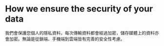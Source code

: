 # How we    ensure the security of    your data

我們會保護您個人的隱私資料，每次傳輸資料都會經過加密，儲存媒體上的資料亦會加密。無論是從鎖端、手機端到雲端皆有完善的安全性考慮。

